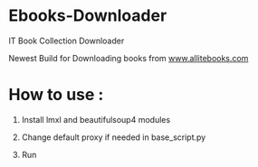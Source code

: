 # Ebooks-Downloader
IT Book Collection Downloader

Newest Build for Downloading books from www.allitebooks.com

# How to use :

1)  Install lmxl and beautifulsoup4 modules

2)  Change default proxy if needed in base_script.py

3)  Run
